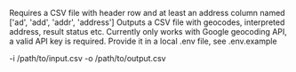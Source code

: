 

Requires a CSV file with header row and at least an address column named ['ad', 'add', 'addr', 'address']
Outputs a CSV file with geocodes, interpreted address, result status etc.
Currently only works with Google geocoding API, a valid API key is required. Provide it in a local .env file, see .env.example

-i      /path/to/input.csv
-o      /path/to/output.csv
